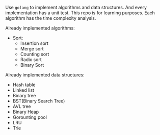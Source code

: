 Use `golang` to implement algorithms and data structures. And every implementation has a unit test. This repo is for learning purposes. Each algorithm has the time complexity analysis.

Already implemented algorithms:
* Sort:
  * Insertion sort
  * Merge sort
  * Counting sort
  * Radix sort 
  * Binary Sort


Already implemented data structures:
* Hash table
* Linked list
* Binary tree
* BST(Binary Search Tree)
* AVL tree 
* Binary Heap
* Gorounting pool
* LRU 
* Trie

